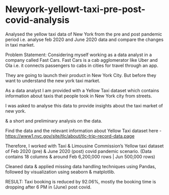 # Newyork-yellowt-taxi-pre-post-covid-analysis

Analysed the yellow taxi data of New York from the pre and post pandemic period i.e. analyse feb 2020 and June 2020 data and compare the changes in taxi market.

Problem Statement: Considering myself working as a data analyst in a company called Fast Cars. Fast Cars is a cab agglomerator like Uber and Ola i.e. it connects passengers to cabs in cities for travel through an app.

They are going to launch their product in New York City. But before they want to understand the new york taxi market.

As a data analyst I am provided with a Yellow Taxi dataset which contains information about taxis that people took in New York city from streets.

I was asked to analyse this data to provide insights about the taxi market of new york.

& a short and preliminary analysis on the data.

Find the data and the relevant information about Yellow Taxi dataset here - https://www1.nyc.gov/site/tlc/about/tlc-trip-record-data.page

Therefore, I worked with Taxi & Limousine Commission’s Yellow taxi dataset of  Feb 2020 (pre) & June 2020 (post) covid pandemic scenario.
(Data contains 18 columns & around Feb 6,200,000 rows | Jun 500,000 rows)

Cleaned data & applied missing data handling techniques using Pandas, followed by visualization using seaborn & matplotlib.

RESULT: Taxi booking is reduced by 92.06%, mostly the booking time is dropping after 6 PM in (June) post covid.

